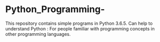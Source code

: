# Python_Programming-
This repository contains simple programs in Python 3.6.5. Can help to understand Python : For people familiar with programming concepts in other programming languages.
